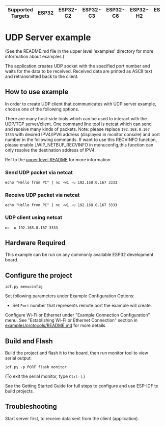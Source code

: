 | Supported Targets | ESP32 | ESP32-C2 | ESP32-C3 | ESP32-C6 | ESP32-H2 | ESP32-S2 | ESP32-S3 |
| ----------------- | ----- | -------- | -------- | -------- | -------- | -------- | -------- |


# UDP Server example

(See the README.md file in the upper level 'examples' directory for more information about examples.)

The application creates UDP socket with the specified port number and waits for the data to be received. Received data are printed as ASCII text and retransmitted back to the client.

## How to use example

In order to create UDP client that communicates with UDP server example, choose one of the following options.

There are many host-side tools which can be used to interact with the UDP/TCP server/client.
One command line tool is [netcat](http://netcat.sourceforge.net) which can send and receive many kinds of packets.
Note: please replace `192.168.0.167 3333` with desired IPV4/IPV6 address (displayed in monitor console) and port number in the following commands.
If want to use this RECVINFO function, please enable LWIP_NETBUF_RECVINFO in menuconfig,this function can only resolve the destination address of IPV4.

Ref to the [upper level README](../README.md#host-tools) for more information.

### Send UDP packet via netcat
```
echo "Hello from PC" | nc -w1 -u 192.168.0.167 3333
```

### Receive UDP packet via netcat
```
echo "Hello from PC" | nc -w1 -u 192.168.0.167 3333
```

### UDP client using netcat
```
nc -u 192.168.0.167 3333
```

## Hardware Required

This example can be run on any commonly available ESP32 development board.

## Configure the project

```
idf.py menuconfig
```

Set following parameters under Example Configuration Options:

* Set `Port` number that represents remote port the example will create.

Configure Wi-Fi or Ethernet under "Example Connection Configuration" menu. See "Establishing Wi-Fi or Ethernet Connection" section in [examples/protocols/README.md](../../README.md) for more details.

## Build and Flash

Build the project and flash it to the board, then run monitor tool to view serial output:

```
idf.py -p PORT flash monitor
```

(To exit the serial monitor, type ``Ctrl-]``.)

See the Getting Started Guide for full steps to configure and use ESP-IDF to build projects.


## Troubleshooting

Start server first, to receive data sent from the client (application).
